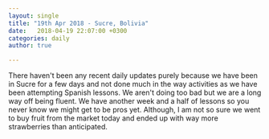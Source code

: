 ```yaml
---
layout: single
title: "19th Apr 2018 - Sucre, Bolivia"
date:   2018-04-19 22:07:00 +0300
categories: daily
author: true

---
```


There haven't been any recent daily updates purely because we have been in Sucre for a few days and not done much in the way activities as we have been attempting Spanish lessons. We aren't doing too bad but we are a long way off being fluent. We have another week and a half of lessons so you never know we might get to be pros yet. Although, I am not so sure we went to buy fruit from the market today and ended up with way more strawberries than anticipated. 
